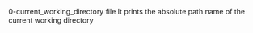 0-current_working_directory file
It prints the absolute path name of the current working directory


